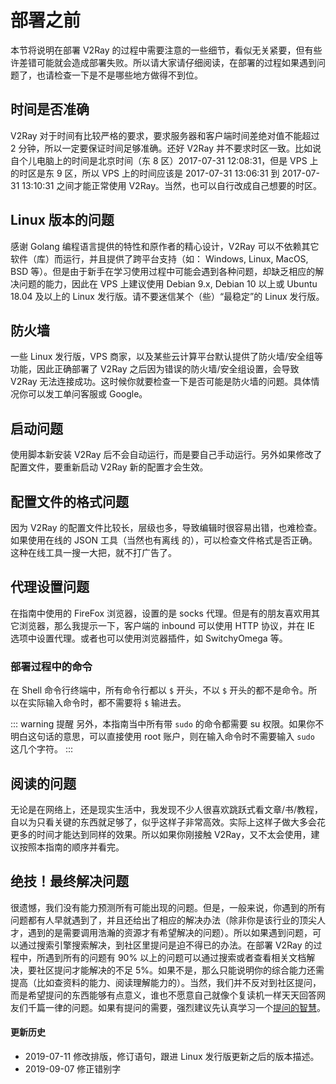 # 部署之前

本节将说明在部署 V2Ray 的过程中需要注意的一些细节，看似无关紧要，但有些许差错可能就会造成部署失败。所以请大家请仔细阅读，在部署的过程如果遇到问题了，也请检查一下是不是哪些地方做得不到位。

## 时间是否准确

V2Ray 对于时间有比较严格的要求，要求服务器和客户端时间差绝对值不能超过 2 分钟，所以一定要保证时间足够准确。还好 V2Ray 并不要求时区一致。比如说自个儿电脑上的时间是北京时间（东 8 区）2017-07-31 12:08:31，但是 VPS 上的时区是东 9 区，所以 VPS 上的时间应该是 2017-07-31 13:06:31 到 2017-07-31 13:10:31 之间才能正常使用 V2Ray。当然，也可以自行改成自己想要的时区。

## Linux 版本的问题

感谢 Golang 编程语言提供的特性和原作者的精心设计，V2Ray 可以不依赖其它软件（库）而运行，并且提供了跨平台支持（如： Windows, Linux, MacOS, BSD 等）。但是由于新手在学习使用过程中可能会遇到各种问题，却缺乏相应的解决问题的能力，因此在 VPS 上建议使用 Debian 9.x, Debian 10 以上或 Ubuntu 18.04 及以上的 Linux 发行版。请不要迷信某个（些）“最稳定”的 Linux 发行版。

## 防火墙

一些 Linux 发行版，VPS 商家，以及某些云计算平台默认提供了防火墙/安全组等功能，因此正确部署了 V2Ray 之后因为错误的防火墙/安全组设置，会导致 V2Ray 无法连接成功。这时候你就要检查一下是否可能是防火墙的问题。具体情况你可以发工单问客服或 Google。

## 启动问题

使用脚本新安装 V2Ray 后不会自动运行，而是要自己手动运行。另外如果修改了配置文件，要重新启动 V2Ray 新的配置才会生效。

## 配置文件的格式问题

因为 V2Ray 的配置文件比较长，层级也多，导致编辑时很容易出错，也难检查。如果使用在线的 JSON 工具（当然也有离线 的），可以检查文件格式是否正确。这种在线工具一搜一大把，就不打广告了。

## 代理设置问题

在指南中使用的 FireFox 浏览器，设置的是 socks 代理。但是有的朋友喜欢用其它浏览器，那么我提示一下，客户端的 inbound 可以使用 HTTP 协议，并在 IE 选项中设置代理。或者也可以使用浏览器插件，如 SwitchyOmega 等。

### 部署过程中的命令

在 Shell 命令行终端中，所有命令行都以 `$` 开头，不以 `$` 开头的都不是命令。所以在实际输入命令时，都不需要将 `$` 输进去。

::: warning 提醒
另外，本指南当中所有带 `sudo` 的命令都需要 su 权限。如果你不明白这句话的意思，可以直接使用 root 账户，则在输入命令时不需要输入 `sudo` 这几个字符。
:::

## 阅读的问题

无论是在网络上，还是现实生活中，我发现不少人很喜欢跳跃式看文章/书/教程，自以为只看关键的东西就足够了，似乎这样子非常高效。实际上这样子做大多会花更多的时间才能达到同样的效果。所以如果你刚接触 V2Ray，又不太会使用，建议按照本指南的顺序并看完。

## 绝技！最终解决问题

很遗憾，我们没有能力预测所有可能出现的问题。但是，一般来说，你遇到的所有问题都有人早就遇到了，并且还给出了相应的解决办法（除非你是该行业的顶尖人才，遇到的是需要调用浩瀚的资源才有希望解决的问题）。所以如果遇到问题，可以通过搜索引擎搜索解决，到社区里提问是迫不得已的办法。在部署 V2Ray 的过程中，所遇到所有的问题有 90% 以上的问题可以通过搜索或者查看相关文档解决，要社区提问才能解决的不足 5%。如果不是，那么只能说明你的综合能力还需提高（比如查资料的能力、阅读理解能力的）。当然，我们并不反对到社区提问，而是希望提问的东西能够有点意义，谁也不愿意自己就像个复读机一样天天回答网友们千篇一律的问题。如果有提问的需要，强烈建议先认真学习一个[提问的智慧](https://github.com/ryanhanwu/How-To-Ask-Questions-The-Smart-Way/blob/master/README-zh_CN.md)。

#### 更新历史

- 2019-07-11 修改排版，修订语句，跟进 Linux 发行版更新之后的版本描述。
- 2019-09-07 修正错别字
